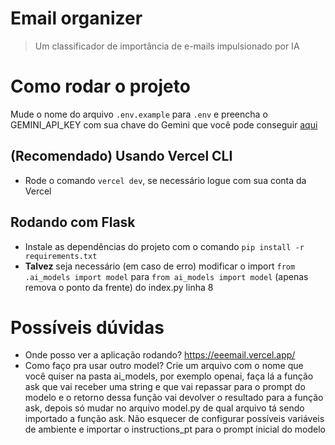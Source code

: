 # Email organizer
> Um classificador de importância de e-mails impulsionado por IA

# Como rodar o projeto
Mude o nome do arquivo `.env.example` para `.env` e preencha o GEMINI_API_KEY com sua chave do Gemini que você pode conseguir [aqui](https://aistudio.google.com/app/apikey)
## (Recomendado) Usando Vercel CLI
- Rode o comando `vercel dev`, se necessário logue com sua conta da Vercel

## Rodando com Flask
- Instale as dependências do projeto com o comando `pip install -r requirements.txt`
- **Talvez** seja necessário (em caso de erro) modificar o import `from .ai_models import model` para `from ai_models import model` (apenas remova o ponto da frente) do index.py linha 8


# Possíveis dúvidas
- Onde posso ver a aplicação rodando? https://eeemail.vercel.app/
- Como faço pra usar outro model? Crie um arquivo com o nome que você quiser na pasta ai_models, por exemplo openai, faça lá a função ask que vai receber uma string e que vai repassar para o prompt do modelo e o retorno dessa função vai devolver o resultado para a função ask, depois só mudar no arquivo model.py de qual arquivo tá sendo importado a função ask. Não esquecer de configurar possíveis variáveis de ambiente e importar o instructions_pt para o prompt inicial do modelo
